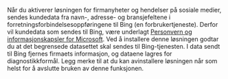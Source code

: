 Når du aktiverer løsningen for firmanyheter og hendelser på sosiale medier, sendes kundedata fra navn-, adresse- og bransjefeltene i forretningsforbindelsesoppføringene til Bing (en forbrukertjeneste). Derfor vil kundedata som sendes til Bing, være underlagt [Personvern og informasjonskapsler for Microsoft](http://go.microsoft.com/fwlink/p/?LinkID=521839). Ved å installere denne løsningen godtar du at det begrensede datasettet skal sendes til Bing-tjenesten. I data sendt til Bing fjernes firmaets informasjon, og dataene lagres for diagnostikkformål. Legg merke til at du kan avinstallere løsningen når som helst for å avslutte bruken av denne funksjonen.